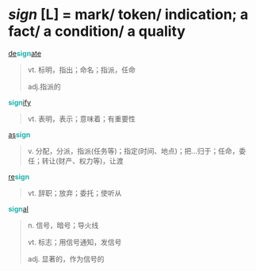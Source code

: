 # _sign_ [L] = mark/ token/ indication; a fact/ a condition/ a quality

[de](de-.md)<b style="color: #20B2AA;">sign</b>[ate](-ate.md)
> vt. 标明，指出；命名；指派，任命
>
> adj.指派的

<b style="color: #20B2AA;">sign</b>[ify](-ify.md)
> vt. 表明，表示；意味着；有重要性

[as](ad-.md)<b style="color: #20B2AA;">sign</b>
> v. 分配，分派，指派(任务等)；指定(时间、地点)；把...归于；任命，委任；转让(财产、权力等)，让渡

[re](re-.md)<b style="color: #20B2AA;">sign</b>
> vt. 辞职；放弃；委托；使听从

<b style="color: #20B2AA;">sign</b>[al](-al.md)
> n. 信号，暗号；导火线
>
> vt. 标志；用信号通知，发信号
>
> adj. 显著的，作为信号的
